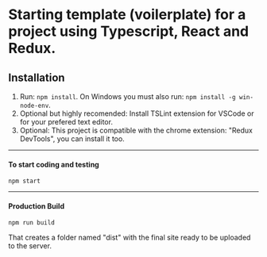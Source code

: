 # Starting template (voilerplate) for a project using Typescript, React and Redux.

## Installation

1) Run: `npm install`. On Windows you must also run: `npm install -g win-node-env`.
2) Optional but highly recomended: Install TSLint extension for VSCode or for your prefered text editor.
3) Optional: This project is compatible with the chrome extension: "Redux DevTools", you can install it too.

----
#### To start coding and testing
```
npm start
```
----
#### Production Build
```
npm run build
```
That creates a folder named "dist" with the final site ready to be uploaded to the server.
